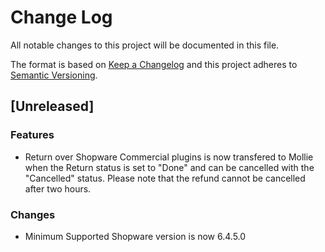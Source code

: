 # Change Log
All notable changes to this project will be documented in this file.

The format is based on [Keep a Changelog](http://keepachangelog.com/)
and this project adheres to [Semantic Versioning](http://semver.org/).

## [Unreleased] 


### Features
- Return over Shopware Commercial plugins is now transfered to Mollie when the Return status is set to "Done" and can be cancelled with the "Cancelled" status. Please note that the refund cannot be cancelled after two hours.
### Changes
- Minimum Supported Shopware version is now 6.4.5.0
